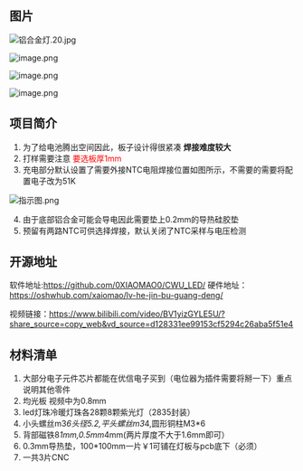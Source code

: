 ## 图片

![铝合金灯.20.jpg](//image.lceda.cn/oshwhub/ef9a1a86b6984503bd6a5a26e84a528c.jpg)

![image.png](//image.lceda.cn/oshwhub/57783e1e385d4b439581298be9b852ba.png)


![image.png](//image.lceda.cn/oshwhub/90f64ebb95ff4087b5e9a97cf12d04c3.png)

![image.png](//image.lceda.cn/oshwhub/f0e7783a218c4615a8d1a3aefca0b21c.png)



## 项目简介

1. 为了给电池腾出空间因此，板子设计得很紧凑 **焊接难度较大**
2. 打样需要注意 <span style="color:#FF0000">要选板厚1mm</span>
3. 充电部分默认设置了需要外接NTC电阻焊接位置如图所示，不需要的需要将配置电子改为51K 

![指示图.png](//image.lceda.cn/oshwhub/4b6dd73aa2374c37bd393518b53470a6.png) 

4. 由于底部铝合金可能会导电因此需要垫上0.2mm的导热硅胶垫
5. 预留有两路NTC可供选择焊接，默认关闭了NTC采样与电压检测

## 开源地址
软件地址:https://github.com/0XIAOMAO0/CWU_LED/
硬件地址：https://oshwhub.com/xaiomao/lv-he-jin-bu-guang-deng/

视频链接：https://www.bilibili.com/video/BV1yizGYLE5U/?share_source=copy_web&vd_source=d128331ee99153cf5294c26aba5f51e4



## 材料清单

1. 大部分电子元件芯片都能在优信电子买到（电位器为插件需要将掰一下）重点说明其他零件
2. 均光板 视频中为0.8mm
3. led灯珠冷暖灯珠各28颗8颗紫光灯（2835封装）
4. 小头螺丝m3*6头径5.2,平头螺丝m3*4,圆形铜柱M3*6
5. 背部磁铁8*1mm,0.5mm*4mm(两片厚度不大于1.6mm即可）
6. 0.3mm导热垫，100*100mm一片￥1可铺在灯板与pcb底下（必须）
7. 一共3片CNC

